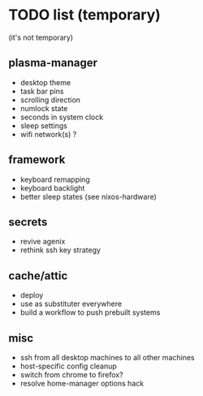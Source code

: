 # TODO list (temporary)

(it's not temporary)

## plasma-manager
* desktop theme
* task bar pins
* scrolling direction
* numlock state
* seconds in system clock
* sleep settings
* wifi network(s) ?

## framework
* keyboard remapping
* keyboard backlight
* better sleep states (see nixos-hardware)

## secrets
* revive agenix
* rethink ssh key strategy

## cache/attic
* deploy
* use as substituter everywhere
* build a workflow to push prebuilt systems

## misc
* ssh from all desktop machines to all other machines
* host-specific config cleanup
* switch from chrome to firefox?
* resolve home-manager options hack
